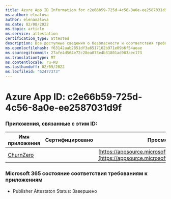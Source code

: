 ```yaml
---
title: Azure App ID Information for c2e66b59-725d-4c56-8a0e-ee2587031d9f
ms.author: elmalova
author: elenamalova
ms.date: 02/08/2022
ms.topic: article
ms.service: attestation
certification_type: attested
description: Все доступные сведения о безопасности и соответствия требованиям для c2e66b59-725d-4c56-8a0e-ee2587031d9f.
ms.openlocfilehash: f63142aab2851df3a6517162b971e09b6f54aeae
ms.sourcegitcommit: 27afe4d564e72c28ea073e4b31801ad983aec173
ms.translationtype: MT
ms.contentlocale: ru-RU
ms.lasthandoff: 02/09/2022
ms.locfileid: "62477373"
---
```

# <a name="azure-app-id-c2e66b59-725d-4c56-8a0e-ee2587031d9f"></a>Azure App ID: c2e66b59-725d-4c56-8a0e-ee2587031d9f


### <a name="apps-associated-with-this-id"></a>Приложения, связанные с этим ID:
| **Имя приложения** | **Сертифицировано** | **Просмотр в AppSource** |
|--------------|---------------|-----------------------|
| [ChurnZero](https://docs.microsoft.com/microsoft-365-app-certification/forward/WA200002581) |  | [https://appsource.microsoft.com/product/office/WA200002581](https://appsource.microsoft.com/product/office/WA200002581) |

### <a name="microsoft-365-app-compliance-status"></a>Microsoft 365 состояние соответствия требованиям к приложениям
- Publisher Attestaton Status: Завершено
